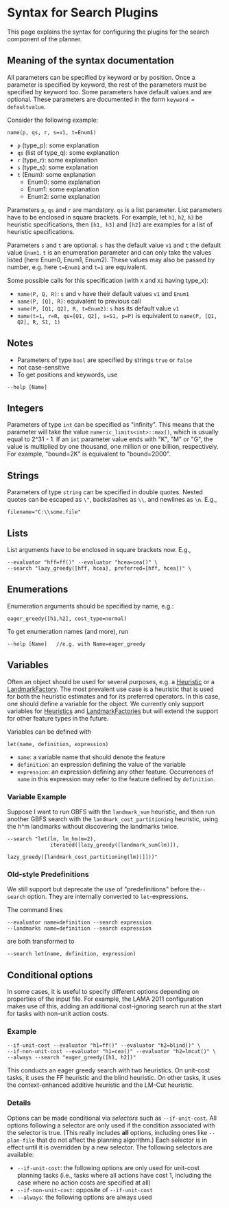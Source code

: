 # Syntax for Search Plugins

This page explains the syntax for configuring the plugins for the search
component of the planner. 

## Meaning of the syntax documentation

All parameters can be specified by keyword or by position. Once a parameter is
specified by keyword, the rest of the parameters must be specified by keyword
too. Some parameters have default values and are optional. These parameters are
documented in the form `keyword = defaultvalue`.

Consider the following example:

    name(p, qs, r, s=v1, t=Enum1)

-   `p` (type_p): some explanation
-   `qs` (list of type_q): some explanation
-   `r` (type_r): some explanation
-   `s` (type_s): some explanation
-   `t` (Enum): some explanation
    -   Enum0: some explanation
    -   Enum1: some explanation
    -   Enum2: some explanation

Parameters `p`, `qs` and `r` are mandatory. `qs` is a list parameter. List
parameters have to be enclosed in square brackets. For example, let `h1`, `h2`,
`h3` be heuristic specifications, then `[h1, h3]` and `[h2]` are examples for
a list of heuristic specifications.

Parameters `s` and `t` are optional. `s` has the default value `v1` and `t` the
default value `Enum1`. `t` is an enumeration parameter and can only take the
values listed (here Enum0, Enum1, Enum2). These values may also be passed by
number, e.g. here `t=Enum1` and `t=1` are equivalent.

Some possible calls for this specification (with `X` and `Xi` having type_x):

-   `name(P, Q, R)`: `s` and `v` have their default values `v1` and `Enum1`
-   `name(P, [Q], R)`: equivalent to previous call
-   `name(P, [Q1, Q2], R, t=Enum2)`: `s` has its default value `v1`
-   `name(t=1, r=R, qs=[Q1, Q2], s=S1, p=P)` is equivalent to
    `name(P, [Q1, Q2], R, S1, 1)`

## Notes

-   Parameters of type `bool` are specified by strings `true` or `false`
-   not case-sensitive
-   To get positions and keywords, use

```
--help [Name]
```

## Integers

Parameters of type `int` can be specified as "infinity". This means that the
parameter will take the value `numeric_limits<int>::max()`, which is usually
equal to 2^31 - 1. If an `int` parameter value ends with "K", "M" or "G", the
value is multiplied by one thousand, one million or one billion, respectively.
For example, "bound=2K" is equivalent to "bound=2000".

## Strings

Parameters of type `string` can be specified in double quotes. Nested quotes
can be escaped as `\"`, backslashes as `\\`, and newlines as `\n`. E.g.,

    filename="C:\\some.file"

## Lists

List arguments have to be enclosed in square brackets now. E.g.,

    --evaluator "hff=ff()" --evaluator "hcea=cea()" \
    --search "lazy_greedy([hff, hcea], preferred=[hff, hcea])" \

## Enumerations

Enumeration arguments should be specified by name, e.g.:

    eager_greedy([h1,h2], cost_type=normal)

To get enumeration names (and more), run

    --help [Name]   //e.g. with Name=eager_greedy

## Variables

Often an object should be used for several purposes, e.g. a
[Heuristic](search/Evaluator.md) or a [LandmarkFactory](search/LandmarkFactory.md).
The most prevalent use case is a heuristic that is used for both the heuristic
estimates and for its preferred operators. In this case, one should define
a variable for the object. We currently only support variables for
[Heuristics](search/Evaluator.md) and [LandmarkFactories](search/LandmarkFactory.md)
but will extend the support for other feature types in the future.

Variables can be defined with

    let(name, definition, expression)

-   `name`: a variable name that should denote the feature
-   `definition`: an expression defining the value of the variable
-   `expression`: an expression defining any other feature.
    Occurrences of `name` in this expression may refer to the feature
    defined by `definition`.

### Variable Example

Suppose I want to run GBFS with the `landmark_sum` heuristic, and then run
another GBFS search with the `landmark_cost_partitioning` heuristic, using the
h^m landmarks without discovering the landmarks twice.

```
--search "let(lm, lm_hm(m=2), 
              iterated([lazy_greedy([landmark_sum(lm)]),
                        lazy_greedy([landmark_cost_partitioning(lm))]]))"
```

### Old-style Predefinitions

We still support but deprecate the use of "predefinitions" before the`--search`
option. They are internally converted to `let`-expressions.

The command lines

    --evaluator name=definition --search expression
    --landmarks name=definition --search expression

are both transformed to

    --search let(name, definition, expression)

## Conditional options

In some cases, it is useful to specify different options depending on
properties of the input file. For example, the LAMA 2011 configuration
makes use of this, adding an additional cost-ignoring search run at the
start for tasks with non-unit action costs.

### Example

    --if-unit-cost --evaluator "h1=ff()" --evaluator "h2=blind()" \
    --if-non-unit-cost --evaluator "h1=cea()" --evaluator "h2=lmcut()" \
    --always --search "eager_greedy([h1, h2])"

This conducts an eager greedy search with two heuristics. On unit-cost
tasks, it uses the FF heuristic and the blind heuristic. On other tasks,
it uses the context-enhanced additive heuristic and the LM-Cut
heuristic.

### Details

Options can be made conditional via *selectors* such as
`--if-unit-cost`. All options following a selector are only used if
the condition associated with the selector is true. (This really
includes **all** options, including ones like `--plan-file` that do
not affect the planning algorithm.) Each selector is in effect until it
is overridden by a new selector. The following selectors are available:

-   `--if-unit-cost`: the following options are only used for
    unit-cost planning tasks (i.e., tasks where all actions have cost 1,
    including the case where no action costs are specified at all)
-   `--if-non-unit-cost`: opposite of `--if-unit-cost`
-   `--always`: the following options are always used
